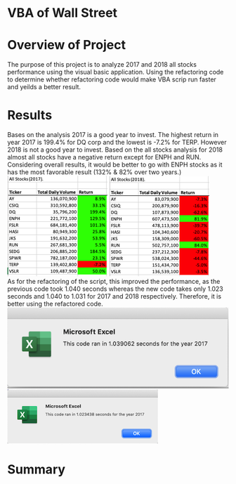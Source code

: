 # VBA of Wall Street
# Overview of Project
The purpose of this project is to analyze 2017 and 2018 all stocks performance using the visual basic application. Using the refactoring code to determine whether refactoring code would make VBA scrip run faster and yeilds a better result.

# Results
Bases on the analysis 2017 is a good year to invest. The highest return in year 2017 is 199.4% for DQ corp and the lowest is -7.2% for TERP.  However 2018 is not a good year to invest.  Based on the all stocks analysis for 2018 almost all stocks have a negative return except for ENPH and RUN. Considering overall results, it would be better to go with ENPH stocks as it has the most favorable result (132% & 82% over two years.)
<br/>![2017 AllStocksAnalysis.png](https://github.com/xujenny98/VBA_Challenge/blob/main/Resource/2017%20AllStocksAnalysis.png) ![2018 AllStocksAnalysis.png](https://github.com/xujenny98/VBA_Challenge/blob/main/Resource/2018%20AllStocksAnalysis.png)
<br/> As for the refactoring of the script, this improved the performance, as the previous code took 1.040 seconds whereas the new code takes only 1.023 seconds and 1.040 to 1.031 for 2017 and 2018 respectively. Therefore, it is better using the refactored code.
<br/> ![VBA_Challenge2_2017.png](https://github.com/xujenny98/VBA_Challenge/blob/main/Resource/VBA_Challenge2_2017.png) ![VBA_Challenge_2017.png](https://github.com/xujenny98/VBA_Challenge/blob/main/Resource/VBA_Challenge_2017.png)


# Summary

